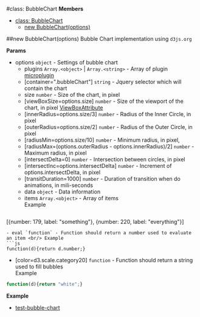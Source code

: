 <a name="BubbleChart"></a>
#class: BubbleChart
**Members**

* [class: BubbleChart](#BubbleChart)
  * [new BubbleChart(options)](#new_BubbleChart)

<a name="new_BubbleChart"></a>
##new BubbleChart(options)
Bubble Chart implementation using `d3js.org`

**Params**

- options `object` - Settings of bubble chart  
  - plugins `Array.<object>` | `Array.<string>` - Array of plugin [microplugin](https://github.com/brianreavis/microplugin.js|microplugin)  
  - \[container=".bubbleChart"\] `string` - Jquery selector which will contain the chart  
  - size `number` - Size of the chart, in pixel  
  - \[viewBoxSize=options.size\] `number` - Size of the viewport of the chart, in pixel [ViewBoxAttribute](http://www.w3.org/TR/SVG/coords.html#ViewBoxAttribute)  
  - \[innerRadius=options.size/3\] `number` - Radius of the Inner Circle, in pixel  
  - \[outerRadius=options.size/2\] `number` - Radius of the Outer Circle, in pixel  
  - \[radiusMin=options.size/10\] `number` - Minimum radius, in pixel,  
  - \[radiusMax=(options.outerRadius - options.innerRadius)/2\] `number` - Maximum radius, in pixel  
  - \[intersectDelta=0\] `number` - Intersection between circles, in pixel  
  - \[intersectInc=options.intersectDelta\] `number` - Increment of options.intersectDelta, in pixel  
  - \[transitDuration=1000\] `number` - Duration of transition when do animations, in mili-seconds  
  - data `object` - Data information  
  - items `Array.<object>` - Array of items <br/> Example
   ```js
[{number: 179, label: "something"}, {number: 220, label: "everything"}]
   ```  
  - eval `function` - Function should return a number used to evaluate an item <br/> Example
   ```js
function(d){return d.number;}
   ```  
  - \[color=d3.scale.category20\] `function` - Function should return a string used to fill bubbles <br/>Example
   ```js
function(d){return "white";}
   ```  

**Example**  
- [test-bubble-chart](../test/test-bubble-chart.html)

